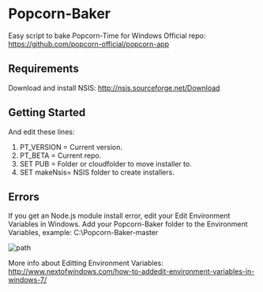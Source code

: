 Popcorn-Baker
=============
Easy script to bake Popcorn-Time for Windows
Official repo: https://github.com/popcorn-official/popcorn-app

## Requirements
Download and install NSIS: http://nsis.sourceforge.net/Download

## Getting Started
And edit these lines:

1. PT_VERSION = Current version.
2. PT_BETA = Current repo.
3. SET PUB = Folder or cloudfolder to move installer to.
4. SET makeNsis= NSIS folder to create installers.

## Errors
If you get an Node.js module install error, edit your Edit Environment Variables in Windows.
Add your Popcorn-Baker folder to the Environment Variables, example: C:\Popcorn-Baker-master

![path](http://www.nextofwindows.com/wp-content/uploads/2010/05/add_to_PATH.png)

More info about Editting Environment Variables: http://www.nextofwindows.com/how-to-addedit-environment-variables-in-windows-7/




